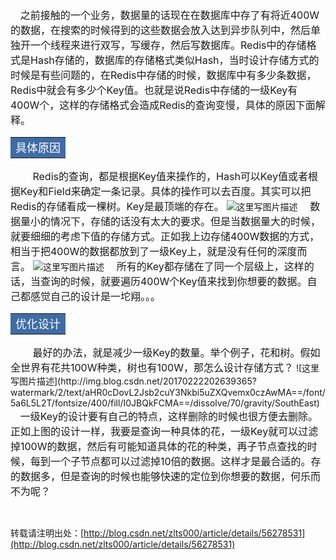 ﻿&nbsp;&nbsp;&nbsp;&nbsp;<font size=3>之前接触的一个业务，数据量的话现在在数据库中存了有将近400W的数据，在搜索的时候得到的这些数据会放入达到异步队列中，然后单独开一个线程来进行双写，写缓存，然后写数据库。Redis中的存储格式是Hash存储的，数据库的存储格式类似Hash，当时设计存储方式的时候是有些问题的，在Redis中存储的时候，数据库中有多少条数据，Redis中就会有多少个Key值。也就是说Redis中存储的一级Key有400W个，这样的存储格式会造成Redis的查询变慢，具体的原因下面解释。</font>
<table>
	<tr>
		<td bgcolor=#406CA4><font size=4 color='white' face='宋体'>具体原因</font></td>
	</tr>
</table>

&nbsp;&nbsp;&nbsp;&nbsp;<font size=3></font>
&nbsp;&nbsp;&nbsp;&nbsp;<font size=3>Redis的查询，都是根据Key值来操作的，Hash可以Key值或者根据Key和Field来确定一条记录。具体的操作可以去百度。其实可以把Redis的存储看成一棵树。Key是最顶端的存在。</font>
![这里写图片描述](http://img.blog.csdn.net/20170222200911309?watermark/2/text/aHR0cDovL2Jsb2cuY3Nkbi5uZXQvemx0czAwMA==/font/5a6L5L2T/fontsize/400/fill/I0JBQkFCMA==/dissolve/70/gravity/SouthEast)
&nbsp;&nbsp;&nbsp;&nbsp;<font size=3>数据量小的情况下，存储的话没有太大的要求。但是当数据量大的时候，就要细细的考虑下值的存储方式。正如我上边存储400W数据的方式，相当于把400W的数据都放到了一级Key上，就是没有任何的深度而言。</font>
![这里写图片描述](http://img.blog.csdn.net/20170222201408546?watermark/2/text/aHR0cDovL2Jsb2cuY3Nkbi5uZXQvemx0czAwMA==/font/5a6L5L2T/fontsize/400/fill/I0JBQkFCMA==/dissolve/70/gravity/SouthEast)
&nbsp;&nbsp;&nbsp;&nbsp;<font size=3>所有的Key都存储在了同一个层级上，这样的话，当查询的时候，就要遍历400W个Key值来找到你想要的数据。自己都感觉自己的设计是一坨翔。。。</font>
&nbsp;&nbsp;&nbsp;&nbsp;<font size=3></font>
<table>
	<tr>
		<td bgcolor=#406CA4><font size=4 color='white' face='宋体'>优化设计</font></td>
	</tr>
</table>
&nbsp;&nbsp;&nbsp;&nbsp;<font size=3></font>
&nbsp;&nbsp;&nbsp;&nbsp;<font size=3>最好的办法，就是减少一级Key的数量。举个例子，花和树。假如全世界有花共100W种类，树也有100W，那怎么设计存储方式？</font>
![这里写图片描述](http://img.blog.csdn.net/20170222202639365?watermark/2/text/aHR0cDovL2Jsb2cuY3Nkbi5uZXQvemx0czAwMA==/font/5a6L5L2T/fontsize/400/fill/I0JBQkFCMA==/dissolve/70/gravity/SouthEast)
&nbsp;&nbsp;&nbsp;&nbsp;<font size=3>一级Key的设计要有自己的特点，这样删除的时候也很方便去删除。正如上图的设计一样，我要是查询一种具体的花，一级Key就可以过滤掉100W的数据，然后有可能知道具体的花的种类，再子节点查找的时候，每到一个子节点都可以过滤掉10倍的数据。这样才是最合适的。存的数据多，但是查询的时候也能够快速的定位到你想要的数据，何乐而不为呢？</font>




&nbsp;&nbsp;&nbsp;&nbsp;<font size=3></font>
&nbsp;&nbsp;&nbsp;&nbsp;<font size=3></font>





转载请注明出处：[http://blog.csdn.net/zlts000/article/details/56278531](http://blog.csdn.net/zlts000/article/details/56278531)

